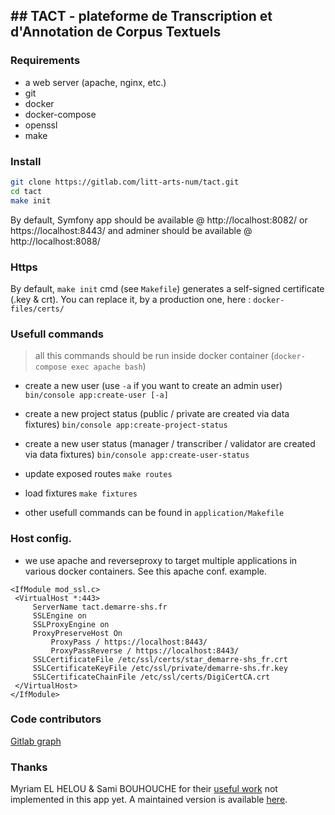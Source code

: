 ## TACT - plateforme de Transcription et d'Annotation de Corpus Textuels
---------------------

### Requirements
* a web server (apache, nginx, etc.)
* git
* docker
* docker-compose
* openssl
* make

### Install
```bash
git clone https://gitlab.com/litt-arts-num/tact.git
cd tact
make init
```

By default, Symfony app should be available @ http://localhost:8082/ or https://localhost:8443/
and adminer should be available @ http://localhost:8088/


### Https
By default, `make init` cmd (see `Makefile`) generates a self-signed certificate (.key & crt). You can replace it, by a production one, here : `docker-files/certs/`

### Usefull commands
> all this commands should be run inside docker container (`docker-compose exec apache bash`)

- create a new user (use `-a` if you want to create an admin user)
`bin/console app:create-user [-a]`

- create a new project status (public / private are created via data fixtures)
`bin/console app:create-project-status`

- create a new user status (manager / transcriber / validator are created via data fixtures)
`bin/console app:create-user-status`

- update exposed routes
`make routes`

- load fixtures
`make fixtures`

- other usefull commands can be found in `application/Makefile`


### Host config.
- we use apache and reverseproxy to target multiple applications in various docker containers. See this apache conf. example.

```
<IfModule mod_ssl.c>
 <VirtualHost *:443>
     ServerName tact.demarre-shs.fr
     SSLEngine on
     SSLProxyEngine on
     ProxyPreserveHost On
         ProxyPass / https://localhost:8443/
         ProxyPassReverse / https://localhost:8443/
     SSLCertificateFile /etc/ssl/certs/star_demarre-shs_fr.crt
     SSLCertificateKeyFile /etc/ssl/private/demarre-shs.fr.key
     SSLCertificateChainFile /etc/ssl/certs/DigiCertCA.crt
 </VirtualHost>
</IfModule>

```

### Code contributors
[Gitlab graph](https://gitlab.com/litt-arts-num/tact/-/graphs/master)

### Thanks
Myriam EL HELOU & Sami BOUHOUCHE for their [useful work](https://github.com/elheloum/TEI2JSON) not implemented in this app yet. A maintained version is available [here](https://gitlab.com/litt-arts-num/tei2json).
